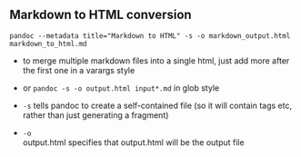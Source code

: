 ## Markdown to HTML conversion

```
pandoc --metadata title="Markdown to HTML" -s -o markdown_output.html markdown_to_html.md
```  

- to merge multiple markdown files into a single html, just add more after the first one in a varargs style
- or ```pandoc -s -o output.html input*.md``` in glob style

- ```-s``` 
	tells pandoc to create a self-contained file (so it will contain <html></html> tags etc, rather than just generating a fragment)
- ```-o```  
	output.html specifies that output.html will be the output file